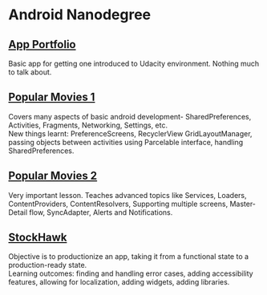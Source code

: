 # Android Nanodegree

## [App Portfolio](https://github.com/GurpreetSK95/My-App-Portfolio)
Basic app for getting one introduced to Udacity environment. Nothing much to talk about.

## [Popular Movies 1](https://github.com/GurpreetSK95/PopularMovies1)
Covers many aspects of basic android development- SharedPreferences, Activities, Fragments, Networking, Settings, etc.  
New things learnt: PreferenceScreens, RecyclerView GridLayoutManager, passing objects between activities using Parcelable interface, handling SharedPreferences.

## [Popular Movies 2](https://github.com/GurpreetSK95/PopularMovies2)
Very important lesson. Teaches advanced topics like Services, Loaders, ContentProviders, ContentResolvers, Supporting multiple screens, Master-Detail flow, SyncAdapter, Alerts and Notifications.

## [StockHawk](https://github.com/GurpreetSK95/StockHawk)
Objective is to productionize an app, taking it from a functional state to a production-ready state.  
Learning outcomes: finding and handling error cases, adding accessibility features, allowing for localization, adding widgets, adding libraries.
